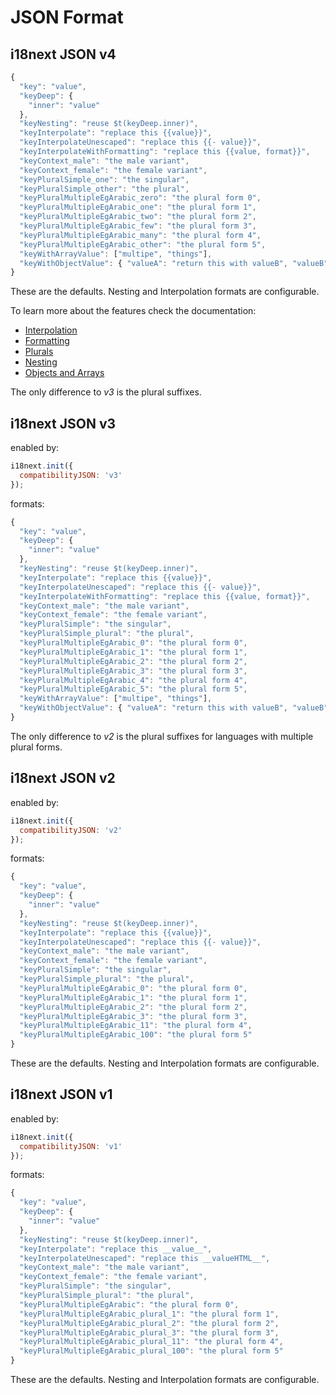 # JSON Format

## i18next JSON v4

```javascript
{
  "key": "value",
  "keyDeep": {
    "inner": "value"
  },
  "keyNesting": "reuse $t(keyDeep.inner)",
  "keyInterpolate": "replace this {{value}}",
  "keyInterpolateUnescaped": "replace this {{- value}}",
  "keyInterpolateWithFormatting": "replace this {{value, format}}",
  "keyContext_male": "the male variant",
  "keyContext_female": "the female variant",
  "keyPluralSimple_one": "the singular",
  "keyPluralSimple_other": "the plural",
  "keyPluralMultipleEgArabic_zero": "the plural form 0",
  "keyPluralMultipleEgArabic_one": "the plural form 1",
  "keyPluralMultipleEgArabic_two": "the plural form 2",
  "keyPluralMultipleEgArabic_few": "the plural form 3",
  "keyPluralMultipleEgArabic_many": "the plural form 4",
  "keyPluralMultipleEgArabic_other": "the plural form 5",
  "keyWithArrayValue": ["multipe", "things"],
  "keyWithObjectValue": { "valueA": "return this with valueB", "valueB": "more text" }
}
```

These are the defaults. Nesting and Interpolation formats are configurable.

To learn more about the features check the documentation:

* [Interpolation](../translation-function/interpolation.md)  
* [Formatting](../translation-function/formatting.md)  
* [Plurals](../translation-function/plurals.md)  
* [Nesting](../translation-function/nesting.md)  
* [Objects and Arrays](../translation-function/objects-and-arrays.md)

The only difference to _v3_ is the plural suffixes.

## i18next JSON v3

enabled by:

```javascript
i18next.init({
  compatibilityJSON: 'v3'
});
```

formats:

```javascript
{
  "key": "value",
  "keyDeep": {
    "inner": "value"
  },
  "keyNesting": "reuse $t(keyDeep.inner)",
  "keyInterpolate": "replace this {{value}}",
  "keyInterpolateUnescaped": "replace this {{- value}}",
  "keyInterpolateWithFormatting": "replace this {{value, format}}",
  "keyContext_male": "the male variant",
  "keyContext_female": "the female variant",
  "keyPluralSimple": "the singular",
  "keyPluralSimple_plural": "the plural",
  "keyPluralMultipleEgArabic_0": "the plural form 0",
  "keyPluralMultipleEgArabic_1": "the plural form 1",
  "keyPluralMultipleEgArabic_2": "the plural form 2",
  "keyPluralMultipleEgArabic_3": "the plural form 3",
  "keyPluralMultipleEgArabic_4": "the plural form 4",
  "keyPluralMultipleEgArabic_5": "the plural form 5",
  "keyWithArrayValue": ["multipe", "things"],
  "keyWithObjectValue": { "valueA": "return this with valueB", "valueB": "more text" }
}
```

The only difference to _v2_ is the plural suffixes for languages with multiple plural forms.

## i18next JSON v2

enabled by:

```javascript
i18next.init({
  compatibilityJSON: 'v2'
});
```

formats:

```javascript
{
  "key": "value",
  "keyDeep": {
    "inner": "value"
  },
  "keyNesting": "reuse $t(keyDeep.inner)",
  "keyInterpolate": "replace this {{value}}",
  "keyInterpolateUnescaped": "replace this {{- value}}",
  "keyContext_male": "the male variant",
  "keyContext_female": "the female variant",
  "keyPluralSimple": "the singular",
  "keyPluralSimple_plural": "the plural",
  "keyPluralMultipleEgArabic_0": "the plural form 0",
  "keyPluralMultipleEgArabic_1": "the plural form 1",
  "keyPluralMultipleEgArabic_2": "the plural form 2",
  "keyPluralMultipleEgArabic_3": "the plural form 3",
  "keyPluralMultipleEgArabic_11": "the plural form 4",
  "keyPluralMultipleEgArabic_100": "the plural form 5"
}
```

These are the defaults. Nesting and Interpolation formats are configurable.

## i18next JSON v1

enabled by:

```javascript
i18next.init({
  compatibilityJSON: 'v1'
});
```

formats:

```javascript
{
  "key": "value",
  "keyDeep": {
    "inner": "value"
  },
  "keyNesting": "reuse $t(keyDeep.inner)",
  "keyInterpolate": "replace this __value__",
  "keyInterpolateUnescaped": "replace this __valueHTML__",
  "keyContext_male": "the male variant",
  "keyContext_female": "the female variant",
  "keyPluralSimple": "the singular",
  "keyPluralSimple_plural": "the plural",
  "keyPluralMultipleEgArabic": "the plural form 0",
  "keyPluralMultipleEgArabic_plural_1": "the plural form 1",
  "keyPluralMultipleEgArabic_plural_2": "the plural form 2",
  "keyPluralMultipleEgArabic_plural_3": "the plural form 3",
  "keyPluralMultipleEgArabic_plural_11": "the plural form 4",
  "keyPluralMultipleEgArabic_plural_100": "the plural form 5"
}
```

These are the defaults. Nesting and Interpolation formats are configurable.

